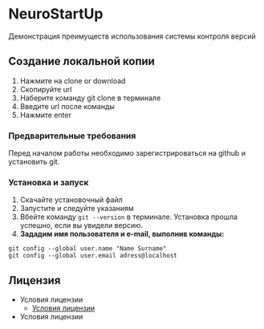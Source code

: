 # NeuroStartUp
Демонстрация преимуществ использования системы контроля версий
## Создание локальной копии
1. Нажмите на clone or download
2. Скопируйте url
3. Наберите команду git clone в терминале
4. Введите url после команды
5. Нажмите enter
### Предварительные требования
Перед началом работы необходимо зарегистрироваться на github и установить git.
### Установка и запуск
1. Скачайте установочный файл
2. Запустите и следуйте указаниям
3. Вбейте команду `git --version` в терминале. Установка прошла успешно, если вы увидели версию.
4. **Зададим имя пользователя и e-mail, выполнив команды:**
```
git config --global user.name "Name Surname"
git config --global user.email adress@localhost
```

## Лицензия
* Условия лицензии
    * [Условия лицензии](https://git-scm.com/)
* Условия лицензии
